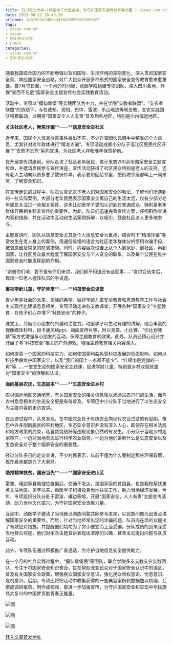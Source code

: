 ```yaml
---
title: 四川农业大学->动医学子分赴各地，为守护国家安全释放青春力量 | sicau.com.cn
date: 2019-08-12 18:43:26
urlname: 1abf971efd0bb34fb838926352459027
tags: 
- sicau.com.cn
- sicau
- 四川农业大学
- 川农大
categories:
- sicau.com.cn
- 四川农业大学
---
```



随着我国综合国力的不断增强以及和国际、生活环境的深刻变化，深入贯彻国家安全观、响应国家安全战略，对广大民众开展多种形式的国家安全宣传教育愈来愈重要。自7月13日起，一个月的时间里，动医学院组建专项团队，深入四川各地，开展“安而不忘危”国家安全主题宣传社会实践教育活动。

活动中，专项以“摸仙堡堡”等实践团队为主力，并在学院“支教者联盟”、“支农者联盟”的协助下，与在成都、资阳、巴中、雷波、乐山峨边等地支教、支农实践团队积极联动，以期将“国家安全人人有责”普及到各地区，特别是川内偏远地区。

**关注社区老人，聚焦诈骗****——****信息安全进社区**

近年来，国民个人信息泄露事件层出不穷，不少诈骗团伙凭借手中精准的个人信息，尤其针对老年群体进行“精准诈骗”。专项活动成都小分队于温江区惠民社区开展了“安而不忘危”系列宣讲，为社区老人祥和晚年保驾护航。

在开展宣传讲座前，分队走访了社区老年居民，累计发放200余份国家安全主题宣传单，并邀请居民参与宣传讲座。宣传活动获得了社区民众特别是老人的支持，还有老人主动向队员多要了数份传单，表示要带回给邻里，把街坊邻居都叫上一同来听，了解安全知识。

在宣传走访的过程中，队员认真记录下老人们对国家安全的看法，了解他们所遇到的一些实际案例。大部分老年居民表示国家安全离自己的生活太远，仅有少部分老年居民关注过一些相关案件，这也让动医学子更加认识到在普通民众，特别是老年群体开展相关科普宣传的重要性。为此，队员们迅速完善宣传方案，仔细斟酌宣讲内容和措辞，并在活动中互动和生活案例拆解，以吸引、鼓励社区老人更多地参与。

主题宣讲时，团队以信息安全尤其是个人信息安全为重点，结合时下“精准诈骗”等常发生在老人身上的案例，用通俗易懂的语言为社区老年群体分析惯用诈骗手段、被骗原因及常见的防骗措施。同时，内容层次设置上从个人到家庭、到社区、再到国家，让社区民众最大程度了解国家安全与个人安全的联系，以及每个公民在维护国家安全时能发挥到的作用。

“谢谢你们呦！要不是有你们来讲，我们都不知道还有这回事……”宣讲会结束后，现场一位老人握住队员的手说道。

**重视学龄儿童，守护未来****——****科技安全进课堂**

青少年是社会的未来、民族的希望，做好学龄儿童安全教育和思想教育工作与社会主义现代化建设息息相关。专项活动走进各支教课堂，开展各种“国家安全”主题教育，在孩子们心中埋下“科技安全”的种子。

课堂上，为吸引小朋友的兴趣和注意力，动医学子以生动有趣的讲解，结合丰富的视像媒体材料，如卡通风格ppt、动画宣传片等，附以竞答、小比赛、“你比划我猜”等方式增强与小朋友的互动，保障主题教育的效果。此外，队员还精心设计并开展了与“科技安全”相关的户外游戏，增强主题教育相关内容深入。

如何提高一个国家的科技实力、如何使国家利益免受科技发展的负面影响、如何以科技手段维护国家安全，以及“我们的国土一点都不能少”、“红领巾是党旗的一角”等……一堂堂生动的国家安全主题课，促进学龄儿童，特别是乡村收留孩童对“国家安全”的理解和认识。

**面向基层农民，生态固本****——****生态安全进乡村**

农村偏远地区交通闭塞，有关国家安全的相关信息难以渗透进农户们的生活，而与农村息息相关的生态安全更是有待普及。专项巴中小分队于当地进行了以生态安全为主要内容的走访宣讲。

在走访过程中，队员发现，在中国农业处于传统农业向现代农业过渡的转型期，像巴中许多刚刚脱贫的农村地区，生态安全意识并没有深入人心，即使存在相关法规和地方政策的约束，私自焚烧秸秆等违规现象仍然时有发生。小分队于当地乡村走家串户，一边对当地农民进行科学农业指导，一边为他们讲解什么是生态安全以及生态安全对于整个国家安全的重要性。

经过分队多日的走访宣讲，不少村民表示，以前不懂为什么要制定那些环保政策，现在看来都是为了大家好。

**助推精神扶贫，国安当先****——****国家安全进山区**

雷波、峨边等县地理位置偏远，交通不发达，是国家级的贫困县，也是我校帮扶重点关注地区。多年以来，动医学子积极投身当地扶贫工作，助力当地经济发展。今年，专项组织分队分赴于雷波、峨边等地，开展“国家安全，人人有责”主题宣传活动，助力当地文化振兴，为守护国家安全贡献力量。

互动中，动医学子邀请了当地彝汉两族同胞共同参与进来，以民族问题为出发点讲解国家安全的重要性。而后，针对当地经常出现的诈骗问题，队员向在场听众提出了有效应对措施，并提醒他们切勿为了贪小便宜而上当受骗。分队成员的到来深受当地群众欢迎，他们对本次主题宣讲表现出浓厚的兴趣，甚至主动提出问题与队员互动。

此外，专项队伍通过积极推广普通话，为守护当地信息安全提供助力。

在一个月的社会实践过程中，“摸仙堡堡民”等团队，联合学院多支支教支农实践团队，专注于将国家安全知识普及，旨在帮助改变民众对于国家安全认识中的误区，普及有关国家安全政策，增强民众国家安全意识，强化民众维权意识、忧患意识、危机意识。后期，专项还将把活动中收集获得的一些典型案例和数据加以梳理，汇撰成调研报告，制作成视频，更进一步加强宣传，为守护国家安全和实现中华民族伟大复兴的中国梦贡献青春正能量。



![图](https://news.sicau.edu.cn/__local/F/49/85/D13A95AE06468BED9CAB0622E06_F73482A6_18C29.jpg)

![图](https://news.sicau.edu.cn/__local/2/99/6C/9A003E3E704CACD34C00D79567A_A967F406_11AAB.jpg)

![图](https://news.sicau.edu.cn/__local/9/06/3C/37CFB326CF0D8455C67B8996364_EE41B84F_1885E.jpg)

[转入文章首发地址](https://news.sicau.edu.cn/info/1078/52801.htm)